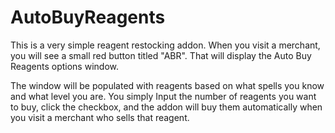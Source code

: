 # AutoBuyReagents
This is a very simple reagent restocking addon. When you visit a merchant, you will see a small red button titled "ABR". That will display the Auto Buy Reagents options window.  

The window will be populated with reagents based on what spells you know and what level you are. You simply Input the number of reagents you want to buy, click the checkbox, and the addon will buy them automatically when you visit a merchant who sells that reagent.
